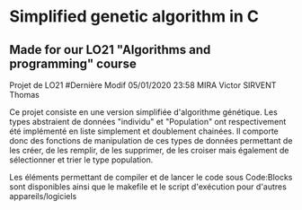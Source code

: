 # Simplified genetic algorithm in C
## Made for our LO21 "Algorithms and programming" course
Projet de LO21  #Dernière Modif 05/01/2020  23:58
MIRA Victor SIRVENT Thomas

Ce projet consiste en une version simplifiée d'algorithme génétique. Les types abstraient de données "individu" et "Population" ont respectivement été implémenté en liste simplement et doublement chainées. Il comporte donc des fonctions de manipulation de ces types de données permettant de les créer, de les remplir, de les supprimer, de les croiser mais également de sélectionner et trier le type population.

Les éléments permettant de compiler et de lancer le code sous Code:Blocks sont disponibles ainsi que le makefile et le script d'exécution pour d'autres appareils/logiciels
